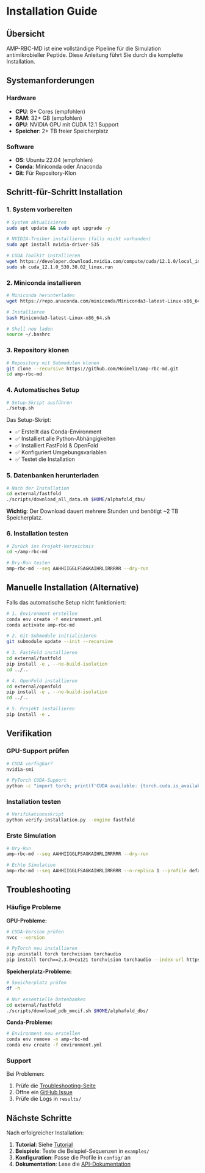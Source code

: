 # Installation Guide

## Übersicht

AMP-RBC-MD ist eine vollständige Pipeline für die Simulation antimikrobieller Peptide. Diese Anleitung führt Sie durch die komplette Installation.

## Systemanforderungen

### Hardware
- **CPU**: 8+ Cores (empfohlen)
- **RAM**: 32+ GB (empfohlen)
- **GPU**: NVIDIA GPU mit CUDA 12.1 Support
- **Speicher**: 2+ TB freier Speicherplatz

### Software
- **OS**: Ubuntu 22.04 (empfohlen)
- **Conda**: Miniconda oder Anaconda
- **Git**: Für Repository-Klon

## Schritt-für-Schritt Installation

### 1. System vorbereiten

```bash
# System aktualisieren
sudo apt update && sudo apt upgrade -y

# NVIDIA-Treiber installieren (falls nicht vorhanden)
sudo apt install nvidia-driver-535

# CUDA Toolkit installieren
wget https://developer.download.nvidia.com/compute/cuda/12.1.0/local_installers/cuda_12.1.0_530.30.02_linux.run
sudo sh cuda_12.1.0_530.30.02_linux.run
```

### 2. Miniconda installieren

```bash
# Miniconda herunterladen
wget https://repo.anaconda.com/miniconda/Miniconda3-latest-Linux-x86_64.sh

# Installieren
bash Miniconda3-latest-Linux-x86_64.sh

# Shell neu laden
source ~/.bashrc
```

### 3. Repository klonen

```bash
# Repository mit Submodulen klonen
git clone --recursive https://github.com/Hoimel1/amp-rbc-md.git
cd amp-rbc-md
```

### 4. Automatisches Setup

```bash
# Setup-Skript ausführen
./setup.sh
```

Das Setup-Skript:
- ✅ Erstellt das Conda-Environment
- ✅ Installiert alle Python-Abhängigkeiten
- ✅ Installiert FastFold & OpenFold
- ✅ Konfiguriert Umgebungsvariablen
- ✅ Testet die Installation

### 5. Datenbanken herunterladen

```bash
# Nach der Installation
cd external/fastfold
./scripts/download_all_data.sh $HOME/alphafold_dbs/
```

**Wichtig**: Der Download dauert mehrere Stunden und benötigt ~2 TB Speicherplatz.

### 6. Installation testen

```bash
# Zurück ins Projekt-Verzeichnis
cd ~/amp-rbc-md

# Dry-Run testen
amp-rbc-md --seq AAHHIIGGLFSAGKAIHRLIRRRRR --dry-run
```

## Manuelle Installation (Alternative)

Falls das automatische Setup nicht funktioniert:

```bash
# 1. Environment erstellen
conda env create -f environment.yml
conda activate amp-rbc-md

# 2. Git-Submodule initialisieren
git submodule update --init --recursive

# 3. FastFold installieren
cd external/fastfold
pip install -e . --no-build-isolation
cd ../..

# 4. OpenFold installieren
cd external/openfold
pip install -e . --no-build-isolation
cd ../..

# 5. Projekt installieren
pip install -e .
```

## Verifikation

### GPU-Support prüfen

```bash
# CUDA verfügbar?
nvidia-smi

# PyTorch CUDA-Support
python -c "import torch; print(f'CUDA available: {torch.cuda.is_available()}')"
```

### Installation testen

```bash
# Verifikationsskript
python verify-installation.py --engine fastfold
```

### Erste Simulation

```bash
# Dry-Run
amp-rbc-md --seq AAHHIIGGLFSAGKAIHRLIRRRRR --dry-run

# Echte Simulation
amp-rbc-md --seq AAHHIIGGLFSAGKAIHRLIRRRRR --n-replica 1 --profile default -j 1
```

## Troubleshooting

### Häufige Probleme

**GPU-Probleme:**
```bash
# CUDA-Version prüfen
nvcc --version

# PyTorch neu installieren
pip uninstall torch torchvision torchaudio
pip install torch==2.3.0+cu121 torchvision torchaudio --index-url https://download.pytorch.org/whl/cu121
```

**Speicherplatz-Probleme:**
```bash
# Speicherplatz prüfen
df -h

# Nur essentielle Datenbanken
cd external/fastfold
./scripts/download_pdb_mmcif.sh $HOME/alphafold_dbs/
```

**Conda-Probleme:**
```bash
# Environment neu erstellen
conda env remove -n amp-rbc-md
conda env create -f environment.yml
```

### Support

Bei Problemen:
1. Prüfe die [Troubleshooting-Seite](../TROUBLESHOOTING.md)
2. Öffne ein [GitHub Issue](https://github.com/Hoimel1/amp-rbc-md/issues)
3. Prüfe die Logs in `results/`

## Nächste Schritte

Nach erfolgreicher Installation:

1. **Tutorial**: Siehe [Tutorial](TUTORIAL.md)
2. **Beispiele**: Teste die Beispiel-Sequenzen in `examples/`
3. **Konfiguration**: Passe die Profile in `config/` an
4. **Dokumentation**: Lese die [API-Dokumentation](API.md) 